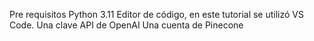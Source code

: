 Pre requisitos
Python 3.11
Editor de código, en este tutorial se utilizó VS Code.
Una clave API de OpenAI
Una cuenta de Pinecone
